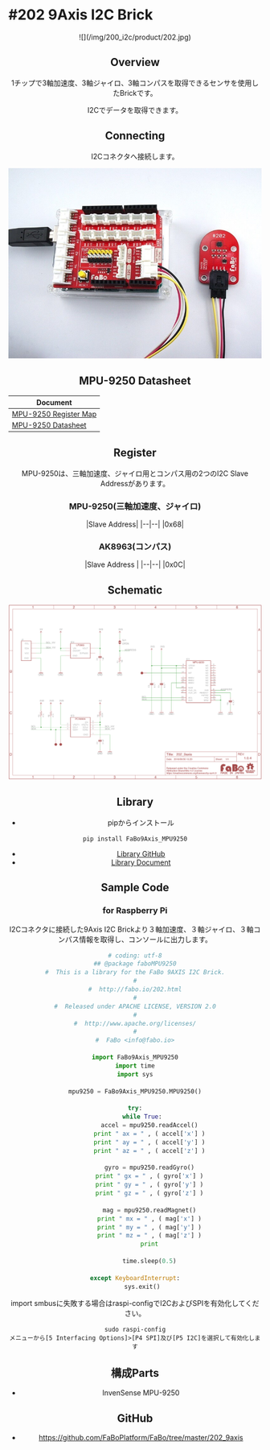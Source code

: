 # #202 9Axis I2C Brick

<center>![](/img/200_i2c/product/202.jpg)
<!--COLORME-->

## Overview
1チップで3軸加速度、3軸ジャイロ、3軸コンパスを取得できるセンサを使用したBrickです。

I2Cでデータを取得できます。

## Connecting
I2Cコネクタへ接続します。

![](/img/200_i2c/connect/202_9axis_connect.jpg)

## MPU-9250 Datasheet
| Document |
| -- |
| [MPU-9250 Register Map](http://43zrtwysvxb2gf29r5o0athu.wpengine.netdna-cdn.com/wp-content/uploads/2015/02/MPU-9250-Register-Map.pdf) |
| [MPU-9250 Datasheet](http://43zrtwysvxb2gf29r5o0athu.wpengine.netdna-cdn.com/wp-content/uploads/2015/02/MPU-9250-Datasheet.pdf) |

## Register
MPU-9250は、三軸加速度、ジャイロ用とコンパス用の2つのI2C Slave Addressがあります。

### MPU-9250(三軸加速度、ジャイロ)
|Slave Address|
|--|--|
|0x68|

### AK8963(コンパス)
|Slave Address |
|--|--|
|0x0C|

## Schematic
![](/img/200_i2c/schematic/202_9axis.png)

## Library

- pipからインストール
```
pip install FaBo9Axis_MPU9250
```
- [Library GitHub](https://github.com/FaBoPlatform/FaBo9AXIS-MPU9250-Python)
- [Library Document](http://fabo.io/doxygen/FaBo9AXIS-MPU9250-Python/)

## Sample Code


### for Raspberry Pi
I2Cコネクタに接続した9Axis I2C Brickより３軸加速度、３軸ジャイロ、３軸コンパス情報を取得し、コンソールに出力します。

```python
# coding: utf-8
## @package faboMPU9250
#  This is a library for the FaBo 9AXIS I2C Brick.
#
#  http://fabo.io/202.html
#
#  Released under APACHE LICENSE, VERSION 2.0
#
#  http://www.apache.org/licenses/
#
#  FaBo <info@fabo.io>

import FaBo9Axis_MPU9250
import time
import sys

mpu9250 = FaBo9Axis_MPU9250.MPU9250()

try:
    while True:
        accel = mpu9250.readAccel()
        print " ax = " , ( accel['x'] )
        print " ay = " , ( accel['y'] )
        print " az = " , ( accel['z'] )

        gyro = mpu9250.readGyro()
        print " gx = " , ( gyro['x'] )
        print " gy = " , ( gyro['y'] )
        print " gz = " , ( gyro['z'] )

        mag = mpu9250.readMagnet()
        print " mx = " , ( mag['x'] )
        print " my = " , ( mag['y'] )
        print " mz = " , ( mag['z'] )
        print

        time.sleep(0.5)

except KeyboardInterrupt:
    sys.exit()
```

import smbusに失敗する場合はraspi-configでI2CおよびSPIを有効化してください。

```
sudo raspi-config
メニューから[5 Interfacing Options]>[P4 SPI]及び[P5 I2C]を選択して有効化します
```

## 構成Parts
- InvenSense MPU-9250

## GitHub
- https://github.com/FaBoPlatform/FaBo/tree/master/202_9axis
